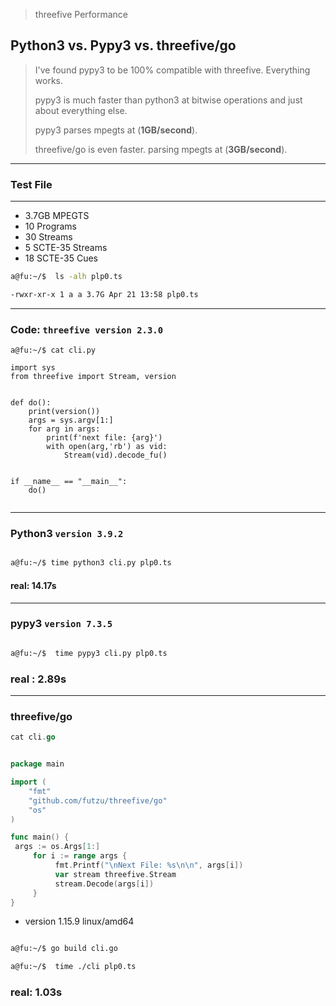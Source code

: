 > threefive Performance
## Python3 vs. Pypy3 vs. threefive/go
>
>I've found pypy3 to be 100% compatible with threefive. Everything works.
>
>pypy3 is much faster than python3 at bitwise operations and just about everything else.
>
> pypy3 parses mpegts at (__1GB/second__).
>
>threefive/go is even faster.
> parsing mpegts at (__3GB/second__).
>
>
___
### Test File
___
  * 3.7GB MPEGTS
  * 10 Programs
  * 30 Streams
  * 5 SCTE-35 Streams
  * 18 SCTE-35 Cues

```sh
a@fu:~/$  ls -alh plp0.ts 

-rwxr-xr-x 1 a a 3.7G Apr 21 13:58 plp0.ts
```
___
### Code: ```threefive version 2.3.0```
```python3
a@fu:~/$ cat cli.py

import sys 
from threefive import Stream, version 
 
 
def do(): 
    print(version()) 
    args = sys.argv[1:] 
    for arg in args: 
        print(f'next file: {arg}') 
        with open(arg,'rb') as vid: 
            Stream(vid).decode_fu() 
 
 
if __name__ == "__main__": 
    do()
 
```
___
### Python3  ```version 3.9.2```
```sh

a@fu:~/$ time python3 cli.py plp0.ts
```

#### real:   14.17s

___
### pypy3 ```version 7.3.5``` 

```sh

a@fu:~/$  time pypy3 cli.py plp0.ts

```
### real	:   2.89s

___
### threefive/go

```go
cat cli.go


package main

import (
	"fmt"
	"github.com/futzu/threefive/go"
	"os"
)

func main() {
 args := os.Args[1:]
	 for i := range args {
		  fmt.Printf("\nNext File: %s\n\n", args[i])
		  var stream threefive.Stream
		  stream.Decode(args[i])
	 }
}

```
* version 1.15.9 linux/amd64
```sh

a@fu:~/$ go build cli.go

a@fu:~/$  time ./cli plp0.ts

```
### real:  1.03s

